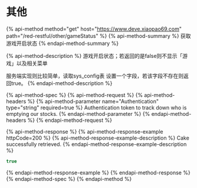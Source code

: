 # 其他

{% api-method method="get" host="https://www.deve.xiaopao69.com" path="/red-restful/other/gameStatus" %}
{% api-method-summary %}
获取游戏开启状态
{% endapi-method-summary %}

{% api-method-description %}
游戏开启状态；若返回的是false则不显示「游戏」以及相关菜单  
  
服务端实现则比较简单，读取sys\_config表 设置一个字段，若该字段不存在则返回true。
{% endapi-method-description %}

{% api-method-spec %}
{% api-method-request %}
{% api-method-headers %}
{% api-method-parameter name="Authentication" type="string" required=true %}
Authentication token to track down who is emptying our stocks.
{% endapi-method-parameter %}
{% endapi-method-headers %}
{% endapi-method-request %}

{% api-method-response %}
{% api-method-response-example httpCode=200 %}
{% api-method-response-example-description %}
Cake successfully retrieved.
{% endapi-method-response-example-description %}

```javascript
true
```
{% endapi-method-response-example %}
{% endapi-method-response %}
{% endapi-method-spec %}
{% endapi-method %}



